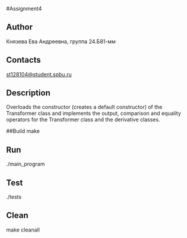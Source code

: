 #Assignment4

## Author
Князева Ева Андреевна, группа 24.Б81-мм

## Contacts
st128104@student.spbu.ru

## Description
Overloads the constructor (creates a default constructor) of the Transformer class and implements the output, comparison and equality operators for the Transformer class and the derivative classes.

##Build
make

## Run
./main_program

## Test
./tests

## Clean
make cleanall


